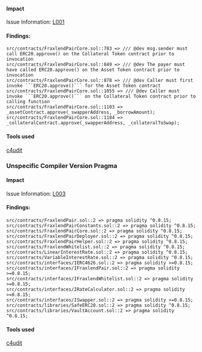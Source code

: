 
#### Impact
Issue Information: [L001](https://github.com/byterocket/c4-common-issues/blob/main/2-Low-Risk.md#l001---unsafe-erc20-operations)

#### Findings:
```
src/contracts/FraxlendPairCore.sol::783 => /// @dev msg.sender must call ERC20.approve() on the Collateral Token contract prior to invocation
src/contracts/FraxlendPairCore.sol::849 => /// @dev The payer must have called ERC20.approve() on the Asset Token contract prior to invocation
src/contracts/FraxlendPairCore.sol::878 => /// @dev Caller must first invoke ```ERC20.approve()``` for the Asset Token contract
src/contracts/FraxlendPairCore.sol::1055 => /// @dev Caller must invoke ```ERC20.approve()``` on the Collateral Token contract prior to calling function
src/contracts/FraxlendPairCore.sol::1103 => _assetContract.approve(_swapperAddress, _borrowAmount);
src/contracts/FraxlendPairCore.sol::1184 => _collateralContract.approve(_swapperAddress, _collateralToSwap);
```
#### Tools used
[c4udit](https://github.com/byterocket/c4udit)

### Unspecific Compiler Version Pragma

#### Impact
Issue Information: [L003](https://github.com/byterocket/c4-common-issues/blob/main/2-Low-Risk.md#l003---unspecific-compiler-version-pragma)

#### Findings:
```
src/contracts/FraxlendPair.sol::2 => pragma solidity ^0.8.15;
src/contracts/FraxlendPairConstants.sol::2 => pragma solidity ^0.8.15;
src/contracts/FraxlendPairCore.sol::2 => pragma solidity ^0.8.15;
src/contracts/FraxlendPairDeployer.sol::2 => pragma solidity ^0.8.15;
src/contracts/FraxlendPairHelper.sol::2 => pragma solidity ^0.8.15;
src/contracts/FraxlendWhitelist.sol::2 => pragma solidity ^0.8.15;
src/contracts/LinearInterestRate.sol::2 => pragma solidity ^0.8.15;
src/contracts/VariableInterestRate.sol::2 => pragma solidity ^0.8.15;
src/contracts/interfaces/IERC4626.sol::2 => pragma solidity >=0.8.15;
src/contracts/interfaces/IFraxlendPair.sol::2 => pragma solidity >=0.8.15;
src/contracts/interfaces/IFraxlendWhitelist.sol::2 => pragma solidity >=0.8.15;
src/contracts/interfaces/IRateCalculator.sol::2 => pragma solidity >=0.8.15;
src/contracts/interfaces/ISwapper.sol::2 => pragma solidity >=0.8.15;
src/contracts/libraries/SafeERC20.sol::2 => pragma solidity ^0.8.15;
src/contracts/libraries/VaultAccount.sol::2 => pragma solidity ^0.8.15;
```
#### Tools used
[c4udit](https://github.com/byterocket/c4udit)

